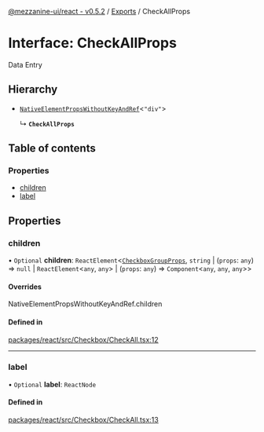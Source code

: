 [@mezzanine-ui/react - v0.5.2](../README.md) / [Exports](../modules.md) / CheckAllProps

# Interface: CheckAllProps

Data Entry

## Hierarchy

- [`NativeElementPropsWithoutKeyAndRef`](../modules.md#nativeelementpropswithoutkeyandref)<``"div"``\>

  ↳ **`CheckAllProps`**

## Table of contents

### Properties

- [children](checkallprops.md#children)
- [label](checkallprops.md#label)

## Properties

### children

• `Optional` **children**: `ReactElement`<[`CheckboxGroupProps`](checkboxgroupprops.md), `string` \| (`props`: `any`) => ``null`` \| `ReactElement`<`any`, `any`\> \| (`props`: `any`) => `Component`<`any`, `any`, `any`\>\>

#### Overrides

NativeElementPropsWithoutKeyAndRef.children

#### Defined in

[packages/react/src/Checkbox/CheckAll.tsx:12](https://github.com/Mezzanine-UI/mezzanine/blob/83e0173/packages/react/src/Checkbox/CheckAll.tsx#L12)

___

### label

• `Optional` **label**: `ReactNode`

#### Defined in

[packages/react/src/Checkbox/CheckAll.tsx:13](https://github.com/Mezzanine-UI/mezzanine/blob/83e0173/packages/react/src/Checkbox/CheckAll.tsx#L13)
